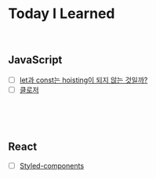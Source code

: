 # Today I Learned 
<br />

## JavaScript

- [ ] [let과 const는 hoisting이 되지 않는 것일까?](https://github.com/leedhhhhh/TIL/blob/main/JavaScript%EC%A0%95%EB%A6%AC/hoisting.md)
- [ ] [클로저](https://github.com/leedhhhhh/TIL/blob/main/JavaScript%EC%A0%95%EB%A6%AC/closur.md)

<br /><br /><br />
## React

- [ ] [Styled-components](https://github.com/leedhhhhh/TIL/blob/main/React%EC%A0%95%EB%A6%AC/Styled-components.md) 
   



